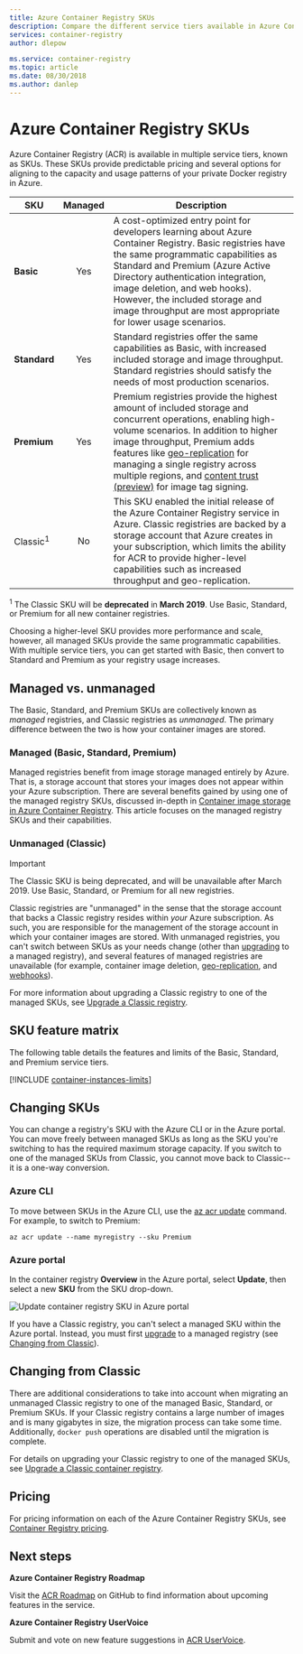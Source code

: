 ```yaml
---
title: Azure Container Registry SKUs
description: Compare the different service tiers available in Azure Container Registry.
services: container-registry
author: dlepow

ms.service: container-registry
ms.topic: article
ms.date: 08/30/2018
ms.author: danlep
---
```


# Azure Container Registry SKUs

Azure Container Registry (ACR) is available in multiple service tiers, known as SKUs. These SKUs provide predictable pricing and several options for aligning to the capacity and usage patterns of your private Docker registry in Azure.

| SKU | Managed | Description |
| --- | :-------: | ----------- |
| **Basic** | Yes | A cost-optimized entry point for developers learning about Azure Container Registry. Basic registries have the same programmatic capabilities as Standard and Premium (Azure Active Directory authentication integration, image deletion, and web hooks). However, the included storage and image throughput are most appropriate for lower usage scenarios. |
| **Standard** | Yes | Standard registries offer the same capabilities as Basic, with increased included storage and image throughput. Standard registries should satisfy the needs of most production scenarios. |
| **Premium** | Yes | Premium registries provide the highest amount of included storage and concurrent operations, enabling high-volume scenarios. In addition to higher image throughput, Premium adds features like [geo-replication][container-registry-geo-replication] for managing a single registry across multiple regions, and [content trust (preview)](container-registry-content-trust.md) for image tag signing. |
| Classic<sup>1</sup> | No | This SKU enabled the initial release of the Azure Container Registry service in Azure. Classic registries are backed by a storage account that Azure creates in your subscription, which limits the ability for ACR to provide higher-level capabilities such as increased throughput and geo-replication. |

<sup>1</sup> The Classic SKU will be **deprecated** in **March 2019**. Use Basic, Standard, or Premium for all new container registries.

Choosing a higher-level SKU provides more performance and scale, however, all managed SKUs provide the same programmatic capabilities. With multiple service tiers, you can get started with Basic, then convert to Standard and Premium as your registry usage increases.

## Managed vs. unmanaged

The Basic, Standard, and Premium SKUs are collectively known as *managed* registries, and Classic registries as *unmanaged*. The primary difference between the two is how your container images are stored.

### Managed (Basic, Standard, Premium)

Managed registries benefit from image storage managed entirely by Azure. That is, a storage account that stores your images does not appear within your Azure subscription. There are several benefits gained by using one of the managed registry SKUs, discussed in-depth in [Container image storage in Azure Container Registry][container-registry-storage]. This article focuses on the managed registry SKUs and their capabilities.

### Unmanaged (Classic)

> [!IMPORTANT]
> The Classic SKU is being deprecated, and will be unavailable after March 2019. Use Basic, Standard, or Premium for all new registries.

Classic registries are "unmanaged" in the sense that the storage account that backs a Classic registry resides within *your* Azure subscription. As such, you are responsible for the management of the storage account in which your container images are stored. With unmanaged registries, you can't switch between SKUs as your needs change (other than [upgrading][container-registry-upgrade] to a managed registry), and several features of managed registries are unavailable (for example, container image deletion, [geo-replication][container-registry-geo-replication], and [webhooks][container-registry-webhook]).

For more information about upgrading a Classic registry to one of the managed SKUs, see [Upgrade a Classic registry][container-registry-upgrade].

## SKU feature matrix

The following table details the features and limits of the Basic, Standard, and Premium service tiers.

[!INCLUDE [container-instances-limits](../../includes/container-registry-limits.md)]

## Changing SKUs

You can change a registry's SKU with the Azure CLI or in the Azure portal. You can move freely between managed SKUs as long as the SKU you're switching to has the required maximum storage capacity. If you switch to one of the managed SKUs from Classic, you cannot move back to Classic--it is a one-way conversion.

### Azure CLI

To move between SKUs in the Azure CLI, use the [az acr update][az-acr-update] command. For example, to switch to Premium:

```azurecli
az acr update --name myregistry --sku Premium
```

### Azure portal

In the container registry **Overview** in the Azure portal, select **Update**, then select a new **SKU** from the SKU drop-down.

![Update container registry SKU in Azure portal][update-registry-sku]

If you have a Classic registry, you can't select a managed SKU within the Azure portal. Instead, you must first [upgrade][container-registry-upgrade] to a managed registry (see [Changing from Classic](#changing-from-classic)).

## Changing from Classic

There are additional considerations to take into account when migrating an unmanaged Classic registry to one of the managed Basic, Standard, or Premium SKUs. If your Classic registry contains a large number of images and is many gigabytes in size, the migration process can take some time. Additionally, `docker push` operations are disabled until the migration is complete.

For details on upgrading your Classic registry to one of the managed SKUs, see [Upgrade a Classic container registry][container-registry-upgrade].

## Pricing

For pricing information on each of the Azure Container Registry SKUs, see [Container Registry pricing][container-registry-pricing].

## Next steps

**Azure Container Registry Roadmap**

Visit the [ACR Roadmap][acr-roadmap] on GitHub to find information about upcoming features in the service.

**Azure Container Registry UserVoice**

Submit and vote on new feature suggestions in [ACR UserVoice][container-registry-uservoice].

<!-- IMAGES -->
[update-registry-sku]: ./media/container-registry-skus/update-registry-sku.png

<!-- LINKS - External -->
[acr-roadmap]: https://aka.ms/acr/roadmap
[container-registry-pricing]: https://azure.microsoft.com/pricing/details/container-registry/
[container-registry-uservoice]: https://feedback.azure.com/forums/903958-azure-container-registry

<!-- LINKS - Internal -->
[az-acr-update]: /cli/azure/acr#az-acr-update
[container-registry-geo-replication]: container-registry-geo-replication.md
[container-registry-upgrade]: container-registry-upgrade.md
[container-registry-storage]: container-registry-storage.md
[container-registry-webhook]: container-registry-webhook.md
